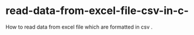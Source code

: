 # read-data-from-excel-file-csv-in-c-
How to read data from excel file which are formatted in csv .
